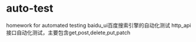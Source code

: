 # auto-test
homework for automated testing
baidu_ui百度搜索引擎的自动化测试
http_api接口自动化测试，主要包含get,post,delete,put,patch
